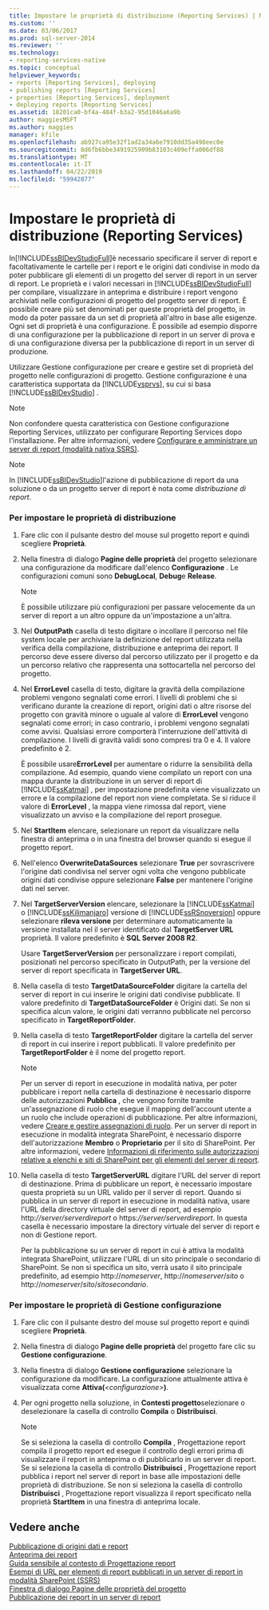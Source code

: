 ```yaml
---
title: Impostare le proprietà di distribuzione (Reporting Services) | Microsoft Docs
ms.custom: ''
ms.date: 03/06/2017
ms.prod: sql-server-2014
ms.reviewer: ''
ms.technology:
- reporting-services-native
ms.topic: conceptual
helpviewer_keywords:
- reports [Reporting Services], deploying
- publishing reports [Reporting Services]
- properties [Reporting Services], deployment
- deploying reports [Reporting Services]
ms.assetid: 18201ca0-bf4a-484f-b3a2-95d1046a6a9b
author: maggiesMSFT
ms.author: maggies
manager: kfile
ms.openlocfilehash: ab927ca95e32f1ad2a34a6e7910dd35a498eec0e
ms.sourcegitcommit: 8d6fb6bbe3491925909b83103c409effa006df88
ms.translationtype: MT
ms.contentlocale: it-IT
ms.lasthandoff: 04/22/2019
ms.locfileid: "59942877"
---
```

# <a name="set-deployment-properties-reporting-services"></a>Impostare le proprietà di distribuzione (Reporting Services)
  In[!INCLUDE[ssBIDevStudioFull](../../includes/ssbidevstudiofull-md.md)]è necessario specificare il server di report e facoltativamente le cartelle per i report e le origini dati condivise in modo da poter pubblicare gli elementi di un progetto del server di report in un server di report. Le proprietà e i valori necessari in [!INCLUDE[ssBIDevStudioFull](../../includes/ssbidevstudiofull-md.md)] per compilare, visualizzare in anteprima e distribuire i report vengono archiviati nelle configurazioni di progetto del progetto server di report. È possibile creare più set denominati per queste proprietà del progetto, in modo da poter passare da un set di proprietà all'altro in base alle esigenze. Ogni set di proprietà è una configurazione. È possibile ad esempio disporre di una configurazione per la pubblicazione di report in un server di prova e di una configurazione diversa per la pubblicazione di report in un server di produzione.  
  
 Utilizzare Gestione configurazione per creare e gestire set di proprietà del progetto nelle configurazioni di progetto. Gestione configurazione è una caratteristica supportata da [!INCLUDE[vsprvs](../../includes/vsprvs-md.md)], su cui si basa [!INCLUDE[ssBIDevStudio](../../includes/ssbidevstudio-md.md)] .  
  
> [!NOTE]  
>  Non confondere questa caratteristica con Gestione configurazione Reporting Services, utilizzato per configurare Reporting Services dopo l'installazione. Per altre informazioni, vedere [Configurare e amministrare un server di report &#40;modalità nativa SSRS&#41;](../report-server/configure-and-administer-a-report-server-ssrs-native-mode.md).  
  
> [!NOTE]  
>  In [!INCLUDE[ssBIDevStudio](../../includes/ssbidevstudio-md.md)]l'azione di pubblicazione di report da una soluzione o da un progetto server di report è nota come *distribuzione di report*.  
  
### <a name="to-set-deployment-properties"></a>Per impostare le proprietà di distribuzione  
  
1.  Fare clic con il pulsante destro del mouse sul progetto report e quindi scegliere **Proprietà**.  
  
2.  Nella finestra di dialogo **Pagine delle proprietà** del progetto selezionare una configurazione da modificare dall'elenco **Configurazione** . Le configurazioni comuni sono **DebugLocal**, **Debug**e **Release**.  
  
    > [!NOTE]  
    >  È possibile utilizzare più configurazioni per passare velocemente da un server di report a un altro oppure da un'impostazione a un'altra.  
  
3.  Nel **OutputPath** casella di testo digitare o incollare il percorso nel file system locale per archiviare la definizione del report utilizzata nella verifica della compilazione, distribuzione e anteprima dei report. Il percorso deve essere diverso dal percorso utilizzato per il progetto e da un percorso relativo che rappresenta una sottocartella nel percorso del progetto.  
  
4.  Nel **ErrorLevel** casella di testo, digitare la gravità della compilazione problemi vengono segnalati come errori. I livelli di problemi che si verificano durante la creazione di report, origini dati o altre risorse del progetto con gravità minore o uguale al valore di **ErrorLevel** vengono segnalati come errori; in caso contrario, i problemi vengono segnalati come avvisi. Qualsiasi errore comporterà l'interruzione dell'attività di compilazione. I livelli di gravità validi sono compresi tra 0 e 4. Il valore predefinito è 2.  
  
     È possibile usare**ErrorLevel** per aumentare o ridurre la sensibilità della compilazione. Ad esempio, quando viene compilato un report con una mappa durante la distribuzione in un server di report di [!INCLUDE[ssKatmai](../../includes/sskatmai-md.md)] , per impostazione predefinita viene visualizzato un errore e la compilazione del report non viene completata. Se si riduce il valore di **ErrorLevel** , la mappa viene rimossa dal report, viene visualizzato un avviso e la compilazione del report prosegue.  
  
5.  Nel **StartItem** elencare, selezionare un report da visualizzare nella finestra di anteprima o in una finestra del browser quando si esegue il progetto report.  
  
6.  Nell'elenco **OverwriteDataSources** selezionare **True** per sovrascrivere l'origine dati condivisa nel server ogni volta che vengono pubblicate origini dati condivise oppure selezionare **False** per mantenere l'origine dati nel server.  
  
7.  Nel **TargetServerVersion** elencare, selezionare la [!INCLUDE[ssKatmai](../../includes/sskatmai-md.md)] o [!INCLUDE[ssKilimanjaro](../../includes/sskilimanjaro-md.md)] versione di [!INCLUDE[ssRSnoversion](../../includes/ssrsnoversion-md.md)] oppure selezionare **rileva versione** per determinare automaticamente la versione installata nel il server identificato dal **TargetServer URL** proprietà. Il valore predefinito è **SQL Server 2008 R2**.  
  
     Usare **TargetServerVersion** per personalizzare i report compilati, posizionati nel percorso specificato in OutputPath, per la versione del server di report specificata in **TargetServer URL**.  
  
8.  Nella casella di testo **TargetDataSourceFolder** digitare la cartella del server di report in cui inserire le origini dati condivise pubblicate. Il valore predefinito di **TargetDataSourceFolder** è Origini dati. Se non si specifica alcun valore, le origini dati verranno pubblicate nel percorso specificato in **TargetReportFolder**.  
  
9. Nella casella di testo **TargetReportFolder** digitare la cartella del server di report in cui inserire i report pubblicati. Il valore predefinito per **TargetReportFolder** è il nome del progetto report.  
  
    > [!NOTE]  
    >  Per un server di report in esecuzione in modalità nativa, per poter pubblicare i report nella cartella di destinazione è necessario disporre delle autorizzazioni **Pubblica** , che vengono fornite tramite un'assegnazione di ruolo che esegue il mapping dell'account utente a un ruolo che include operazioni di pubblicazione. Per altre informazioni, vedere [Creare e gestire assegnazioni di ruolo](../security/create-and-manage-role-assignments.md). Per un server di report in esecuzione in modalità integrata SharePoint, è necessario disporre dell'autorizzazione **Membro** o **Proprietario** per il sito di SharePoint. Per altre informazioni, vedere [Informazioni di riferimento sulle autorizzazioni relative a elenchi e siti di SharePoint per gli elementi del server di report](../security/sharepoint-site-and-list-permission-reference-for-report-server-items.md).  
  
10. Nella casella di testo **TargetServerURL** digitare l'URL del server di report di destinazione. Prima di pubblicare un report, è necessario impostare questa proprietà su un URL valido per il server di report. Quando si pubblica in un server di report in esecuzione in modalità nativa, usare l'URL della directory virtuale del server di report, ad esempio http:*//server/serverdireport* o https:*//server/serverdireport*. In questa casella è necessario impostare la directory virtuale del server di report e non di Gestione report.  
  
     Per la pubblicazione su un server di report in cui è attiva la modalità integrata SharePoint, utilizzare l'URL di un sito principale o secondario di SharePoint. Se non si specifica un sito, verrà usato il sito principale predefinito, ad esempio http://*nomeserver*, http://*nomeserver*/*sito* o http://*nomeserver*/*sito*/*sitosecondario*.  
  
### <a name="to-set-configuration-manager-properties"></a>Per impostare le proprietà di Gestione configurazione  
  
1.  Fare clic con il pulsante destro del mouse sul progetto report e quindi scegliere **Proprietà**.  
  
2.  Nella finestra di dialogo **Pagine delle proprietà** del progetto fare clic su **Gestione configurazione**.  
  
3.  Nella finestra di dialogo **Gestione configurazione** selezionare la configurazione da modificare. La configurazione attualmente attiva è visualizzata come **Attiva(***\<configurazione>***)**.  
  
4.  Per ogni progetto nella soluzione, in **Contesti progetto**selezionare o deselezionare la casella di controllo **Compila** o **Distribuisci**.  
  
    > [!NOTE]  
    >  Se si seleziona la casella di controllo **Compila** , Progettazione report compila il progetto report ed esegue il controllo degli errori prima di visualizzare il report in anteprima o di pubblicarlo in un server di report. Se si seleziona la casella di controllo **Distribuisci** , Progettazione report pubblica i report nel server di report in base alle impostazioni delle proprietà di distribuzione. Se non si seleziona la casella di controllo **Distribuisci** , Progettazione report visualizza il report specificato nella proprietà **StartItem** in una finestra di anteprima locale.  
  
## <a name="see-also"></a>Vedere anche  
 [Pubblicazione di origini dati e report](../reports/publishing-data-sources-and-reports.md)   
 [Anteprima dei report](../reports/previewing-reports.md)   
 [Guida sensibile al contesto di Progettazione report](report-designer-f1-help.md)   
 [Esempi di URL per elementi di report pubblicati in un server di report in modalità SharePoint &#40;SSRS&#41;](url-examples-for-items-on-a-report-server-sharepoint-mode.md)   
 [Finestra di dialogo Pagine delle proprietà del progetto](project-property-pages-dialog-box.md)   
 [Pubblicazione dei report in un server di report](../reports/publishing-reports-to-a-report-server.md)  
  
  

